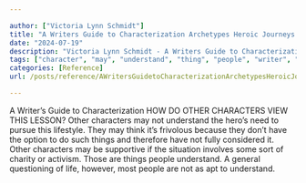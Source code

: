 ```yaml
---

author: ["Victoria Lynn Schmidt"]
title: "A Writers Guide to Characterization Archetypes Heroic Journeys and Other Elements of Dynamic Character Development - part0025_split_004.html"
date: "2024-07-19"
description: "Victoria Lynn Schmidt - A Writers Guide to Characterization Archetypes Heroic Journeys and Other Elements of Dynamic Character Development"
tags: ["character", "may", "understand", "thing", "people", "writer", "guide", "characterization", "view", "lesson", "hero", "need", "pursue", "lifestyle", "think", "frivolous", "option", "therefore", "fully", "considered", "supportive", "situation", "involves", "sort", "charity"]
categories: [Reference]
url: /posts/reference/AWritersGuidetoCharacterizationArchetypesHeroicJourneysandOtherElementsofDynamicCharacterDevelopment-part0025split004html

---
```



A Writer’s Guide to Characterization
HOW DO OTHER CHARACTERS VIEW THIS LESSON?
Other characters may not understand the hero’s need to pursue this lifestyle. They may think it’s frivolous because they don’t have the option to do such things and therefore have not fully considered it. Other characters may be supportive if the situation involves some sort of charity or activism. Those are things people understand. A general questioning of life, however, most people are not as apt to understand.
